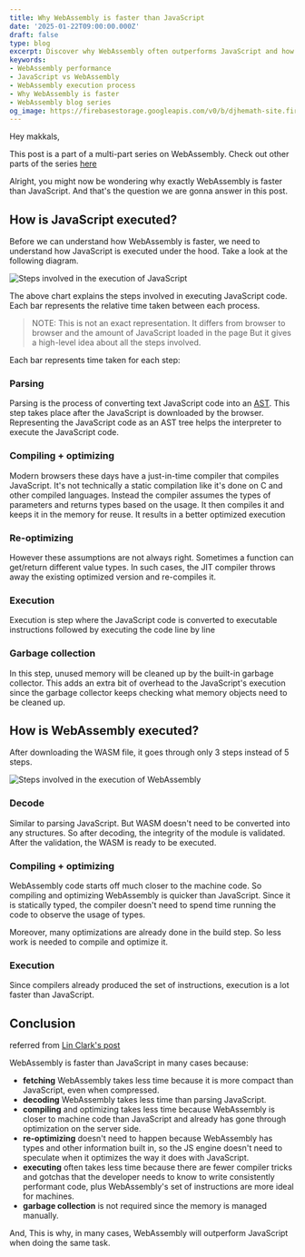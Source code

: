```yaml
---
title: Why WebAssembly is faster than JavaScript
date: '2025-01-22T09:00:00.000Z'
draft: false
type: blog
excerpt: Discover why WebAssembly often outperforms JavaScript and how it achieves faster execution by leveraging its design advantages.
keywords:
- WebAssembly performance
- JavaScript vs WebAssembly
- WebAssembly execution process
- Why WebAssembly is faster
- WebAssembly blog series
og_image: https://firebasestorage.googleapis.com/v0/b/djhemath-site.firebasestorage.app/o/blogs%2Fwebassembly%2Fog-why-webassembly-is-faster-than-javascript.png?alt=media&token=e7bc7f8f-e8ba-4c07-be4d-9c231b94b1e6
---
```


Hey makkals,

This post is a part of a multi-part series on WebAssembly. Check out other parts of the series [here](/blog/webassembly/webassembly-a-beginners-guide)

Alright, you might now be wondering why exactly WebAssembly is faster than JavaScript. And that's the question we are gonna answer in this post.

## How is JavaScript executed?
Before we can understand how WebAssembly is faster, we need to understand how JavaScript is executed under the hood. Take a look at the following diagram.

![Steps involved in the execution of JavaScript](https://firebasestorage.googleapis.com/v0/b/djhemath-site.firebasestorage.app/o/blogs%2Fwebassembly%2Fjs-execution.png?alt=media&token=aeef53a2-0a7a-4bcd-a761-27a5d71adb54)

The above chart explains the steps involved in executing JavaScript code. Each bar represents the relative time taken between each process.

> NOTE: This is not an exact representation. It differs from browser to browser and the amount of JavaScript loaded in the page
> But it gives a high-level idea about all the steps involved.


Each bar represents time taken for each step:
### Parsing
Parsing is the process of converting text JavaScript code into an [AST](https://en.wikipedia.org/wiki/Abstract_syntax_tree). This step takes place after the JavaScript is downloaded by the browser. Representing the JavaScript code as an AST tree helps the interpreter to execute the JavaScript code.

### Compiling + optimizing
Modern browsers these days have a just-in-time compiler that compiles JavaScript. It's not technically a static compilation like it's done on C and other compiled languages. Instead the compiler assumes the types of parameters and returns types based on the usage. It then compiles it and keeps it in the memory for reuse. It results in a better optimized execution

### Re-optimizing
However these assumptions are not always right. Sometimes a function can get/return different value types. In such cases, the JIT compiler throws away the existing optimized version and re-compiles it.

### Execution
Execution is step where the JavaScript code is converted to executable instructions followed by executing the code line by line

### Garbage collection
In this step, unused memory will be cleaned up by the built-in garbage collector. This adds an extra bit of overhead to the JavaScript's execution since the garbage collector keeps checking what memory objects need to be cleaned up.

## How is WebAssembly executed?
After downloading the WASM file, it goes through only 3 steps instead of 5 steps.

![Steps involved in the execution of WebAssembly](https://firebasestorage.googleapis.com/v0/b/djhemath-site.firebasestorage.app/o/blogs%2Fwebassembly%2Fwasm-execution.png?alt=media&token=b82b650d-dbea-4a51-9970-ec66c995c326)

### Decode
Similar to parsing JavaScript. But WASM doesn't need to be converted into any structures. So after decoding, the integrity of the module is validated. After the validation, the WASM is ready to be executed.

### Compiling + optimizing
WebAssembly code starts off much closer to the machine code. So compiling and optimizing WebAssembly is quicker than JavaScript. Since it is statically typed, the compiler doesn't need to spend time running the code to observe the usage of types.

Moreover, many optimizations are already done in the build step. So less work is needed to compile and optimize it.

### Execution
Since compilers already produced the set of instructions, execution is a lot faster than JavaScript.


## Conclusion
referred from [Lin Clark's post](https://hacks.mozilla.org/2017/02/what-makes-webassembly-fast/)

WebAssembly is faster than JavaScript in many cases because:

- **fetching** WebAssembly takes less time because it is more compact than JavaScript, even when compressed.
- **decoding** WebAssembly takes less time than parsing JavaScript.
- **compiling** and optimizing takes less time because WebAssembly is closer to machine code than JavaScript and already has gone through optimization on the server side.
- **re-optimizing** doesn't need to happen because WebAssembly has types and other information built in, so the JS engine doesn't need to speculate when it optimizes the way it does with JavaScript.
- **executing** often takes less time because there are fewer compiler tricks and gotchas that the developer needs to know to write consistently performant code, plus WebAssembly's set of instructions are more ideal for machines.
- **garbage collection** is not required since the memory is managed manually.

And, This is why, in many cases, WebAssembly will outperform JavaScript when doing the same task.


